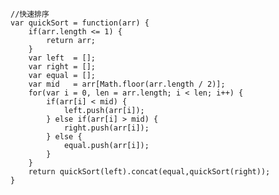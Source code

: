     //快速排序
    var quickSort = function(arr) {
        if(arr.length <= 1) {
            return arr;
        }
        var left  = [];
        var right = [];
        var equal = [];
        var mid   = arr[Math.floor(arr.length / 2)];
        for(var i = 0, len = arr.length; i < len; i++) {
            if(arr[i] < mid) {
                left.push(arr[i]);
            } else if(arr[i] > mid) {
                right.push(arr[i]);
            } else {
                equal.push(arr[i]);
            }
        }
        return quickSort(left).concat(equal,quickSort(right));
    }